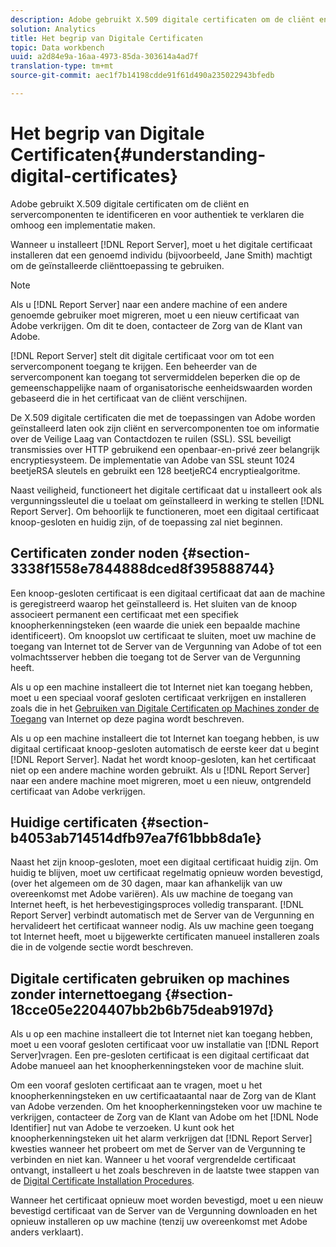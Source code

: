 ```yaml
---
description: Adobe gebruikt X.509 digitale certificaten om de cliënt en servercomponenten te identificeren en voor authentiek te verklaren die omhoog een implementatie maken.
solution: Analytics
title: Het begrip van Digitale Certificaten
topic: Data workbench
uuid: a2d84e9a-16aa-4973-85da-303614a4ad7f
translation-type: tm+mt
source-git-commit: aec1f7b14198cdde91f61d490a235022943bfedb

---
```



# Het begrip van Digitale Certificaten{#understanding-digital-certificates}

Adobe gebruikt X.509 digitale certificaten om de cliënt en servercomponenten te identificeren en voor authentiek te verklaren die omhoog een implementatie maken.

Wanneer u installeert [!DNL Report Server], moet u het digitale certificaat installeren dat een genoemd individu (bijvoorbeeld, Jane Smith) machtigt om de geïnstalleerde cliënttoepassing te gebruiken.

>[!NOTE]
>
>Als u [!DNL Report Server] naar een andere machine of een andere genoemde gebruiker moet migreren, moet u een nieuw certificaat van Adobe verkrijgen. Om dit te doen, contacteer de Zorg van de Klant van Adobe.

[!DNL Report Server] stelt dit digitale certificaat voor om tot een servercomponent toegang te krijgen. Een beheerder van de servercomponent kan toegang tot servermiddelen beperken die op de gemeenschappelijke naam of organisatorische eenheidswaarden worden gebaseerd die in het certificaat van de cliënt verschijnen.

De X.509 digitale certificaten die met de toepassingen van Adobe worden geïnstalleerd laten ook zijn cliënt en servercomponenten toe om informatie over de Veilige Laag van Contactdozen te ruilen (SSL). SSL beveiligt transmissies over HTTP gebruikend een openbaar-en-privé zeer belangrijk encryptiesysteem. De implementatie van Adobe van SSL steunt 1024 beetjeRSA sleutels en gebruikt een 128 beetjeRC4 encryptiealgoritme.

Naast veiligheid, functioneert het digitale certificaat dat u installeert ook als vergunningssleutel die u toelaat om geïnstalleerd in werking te stellen [!DNL Report Server]. Om behoorlijk te functioneren, moet een digitaal certificaat knoop-gesloten en huidig zijn, of de toepassing zal niet beginnen.

## Certificaten zonder noden {#section-3338f1558e7844888dced8f395888744}

Een knoop-gesloten certificaat is een digitaal certificaat dat aan de machine is geregistreerd waarop het geïnstalleerd is. Het sluiten van de knoop associeert permanent een certificaat met een specifiek knoopherkenningsteken (een waarde die uniek een bepaalde machine identificeert). Om knoopslot uw certificaat te sluiten, moet uw machine de toegang van Internet tot de Server van de Vergunning van Adobe of tot een volmachtsserver hebben die toegang tot de Server van de Vergunning heeft.

Als u op een machine installeert die tot Internet niet kan toegang hebben, moet u een speciaal vooraf gesloten certificaat verkrijgen en installeren zoals die in het [Gebruiken van Digitale Certificaten op Machines zonder de Toegang](../../../../home/c-rpt-oview/c-inst-rpt/c-install-dig-cert/c-underst-dig-cert.md#section-18cce05e2204407bb2b6b75deab9197d) van Internet op deze pagina wordt beschreven.

Als u op een machine installeert die tot Internet kan toegang hebben, is uw digitaal certificaat knoop-gesloten automatisch de eerste keer dat u begint [!DNL Report Server]. Nadat het wordt knoop-gesloten, kan het certificaat niet op een andere machine worden gebruikt. Als u [!DNL Report Server] naar een andere machine moet migreren, moet u een nieuw, ontgrendeld certificaat van Adobe verkrijgen.

## Huidige certificaten {#section-b4053ab714514dfb97ea7f61bbb8da1e}

Naast het zijn knoop-gesloten, moet een digitaal certificaat huidig zijn. Om huidig te blijven, moet uw certificaat regelmatig opnieuw worden bevestigd, (over het algemeen om de 30 dagen, maar kan afhankelijk van uw overeenkomst met Adobe variëren). Als uw machine de toegang van Internet heeft, is het herbevestigingsproces volledig transparant. [!DNL Report Server] verbindt automatisch met de Server van de Vergunning en hervalideert het certificaat wanneer nodig. Als uw machine geen toegang tot Internet heeft, moet u bijgewerkte certificaten manueel installeren zoals die in de volgende sectie wordt beschreven.

## Digitale certificaten gebruiken op machines zonder internettoegang {#section-18cce05e2204407bb2b6b75deab9197d}

Als u op een machine installeert die tot Internet niet kan toegang hebben, moet u een vooraf gesloten certificaat voor uw installatie van [!DNL Report Server]vragen. Een pre-gesloten certificaat is een digitaal certificaat dat Adobe manueel aan het knoopherkenningsteken voor de machine sluit.

Om een vooraf gesloten certificaat aan te vragen, moet u het knoopherkenningsteken en uw certificaataantal naar de Zorg van de Klant van Adobe verzenden. Om het knoopherkenningsteken voor uw machine te verkrijgen, contacteer de Zorg van de Klant van Adobe om het [!DNL Node Identifier] nut van Adobe te verzoeken. U kunt ook het knoopherkenningsteken uit het alarm verkrijgen dat [!DNL Report Server] kwesties wanneer het probeert om met de Server van de Vergunning te verbinden en niet kan. Wanneer u het vooraf vergrendelde certificaat ontvangt, installeert u het zoals beschreven in de laatste twee stappen van de [Digital Certificate Installation Procedures](../../../../home/c-rpt-oview/c-inst-rpt/c-install-dig-cert/t-dig-cert-install-proc.md#task-5c4bb352ff534b40adc46dd053874e5d).

Wanneer het certificaat opnieuw moet worden bevestigd, moet u een nieuw bevestigd certificaat van de Server van de Vergunning downloaden en het opnieuw installeren op uw machine (tenzij uw overeenkomst met Adobe anders verklaart).
